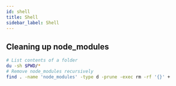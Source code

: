 ```yaml
---
id: shell
title: Shell
sidebar_label: Shell
---
```


## Cleaning up node_modules

```bash
# List contents of a folder
du -sh $PWD/*
# Remove node_modules recursively
find . -name 'node_modules' -type d -prune -exec rm -rf '{}' +
```
